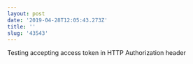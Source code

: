```yaml
---
layout: post
date: '2019-04-28T12:05:43.273Z'
title: ''
slug: '43543'
---
```

Testing accepting access token in HTTP Authorization header
